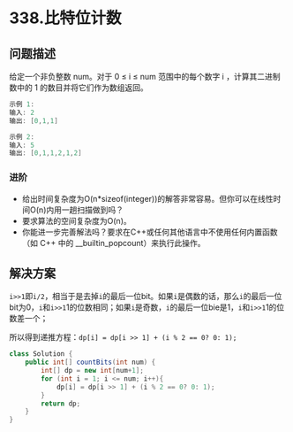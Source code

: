 # 338.比特位计数

## 问题描述 

给定一个非负整数 num。对于 0 ≤ i ≤ num 范围中的每个数字 i ，计算其二进制数中的 1 的数目并将它们作为数组返回。

```c
示例 1:
输入: 2
输出: [0,1,1]

示例 2:
输入: 5
输出: [0,1,1,2,1,2]
```

### 进阶

* 给出时间复杂度为O(n*sizeof(integer))的解答非常容易。但你可以在线性时间O(n)内用一趟扫描做到吗？
* 要求算法的空间复杂度为O(n)。
* 你能进一步完善解法吗？要求在C++或任何其他语言中不使用任何内置函数（如 C++ 中的 __builtin_popcount）来执行此操作。

## 解决方案

`i>>1`即`i/2`，相当于是去掉`i`的最后一位bit。如果`i`是偶数的话，那么`i`的最后一位bit为0，`i`和`i>>1`1的位数相同；如果`i`是奇数，`i`的最后一位bie是1，`i`和`i>>1`1的位数差一个；

所以得到递推方程：`dp[i] = dp[i >> 1] + (i % 2 == 0? 0: 1);`

```java
class Solution {
    public int[] countBits(int num) {
        int[] dp = new int[num+1];
        for (int i = 1; i <= num; i++){
            dp[i] = dp[i >> 1] + (i % 2 == 0? 0: 1);
        }
        return dp;
    }
}
```